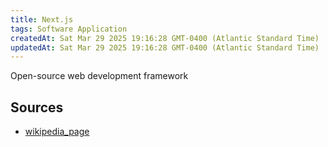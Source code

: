 ```yaml
---
title: Next.js
tags: Software Application
createdAt: Sat Mar 29 2025 19:16:28 GMT-0400 (Atlantic Standard Time)
updatedAt: Sat Mar 29 2025 19:16:28 GMT-0400 (Atlantic Standard Time)
---
```



Open-source web development framework



## Sources
- [wikipedia_page](https://en.wikipedia.org/wiki/Next.js)
